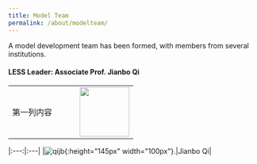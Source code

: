 ```yaml
---
title: Model Team
permalink: /about/modelteam/
---
```


A model development team has been formed, with members from several institutions. 
#### LESS Leader: Associate Prof. Jianbo Qi

<table style="border-collapse: collapse;">
  <tr>
    <td style="width: 120px; border: none;">第一列内容</td>
    <td style="text-align: left; border: none;"><img src="https://github.com/jianboqi/jianboqi.github.io/assets/1770654/3a16762d-3c76-436f-a317-9faf3221b4b3" style="width: 100px; display: block; margin: 0 auto;"></td>
  </tr>
</table>

|:---:|:---|
|![qijb](https://github.com/jianboqi/jianboqi.github.io/assets/1770654/3a16762d-3c76-436f-a317-9faf3221b4b3){:height="145px" width="100px"}.|Jianbo Qi|
